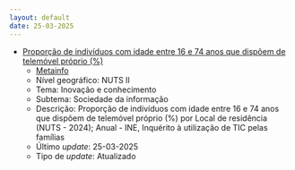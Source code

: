 ```yaml
---
layout: default
date: 25-03-2025
---
```

* [Proporção de indivíduos com idade entre 16 e 74 anos que dispõem de telemóvel próprio (%)](https://www.ine.pt/xportal/xmain?xpid=INE&xpgid=ine_indicadores&indOcorrCod=0014389&contexto=bd&selTab=tab2)
  * [Metainfo](https://www.ine.pt/bddXplorer/htdocs/minfo.jsp?var_cd=0014389&lingua=PT)
  * Nível geográfico: NUTS II
  * Tema: Inovação e conhecimento
  * Subtema: Sociedade da informação
  * Descrição: Proporção de indivíduos com idade entre 16 e 74 anos que dispõem de telemóvel próprio (%) por Local de residência (NUTS - 2024); Anual - INE, Inquérito à utilização de TIC pelas famílias
  * Último _update_: 25-03-2025
  * Tipo de _update_: Atualizado

